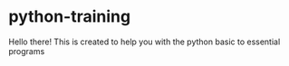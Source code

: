 # python-training
Hello there! 
This is created to help you with the python basic to essential programs